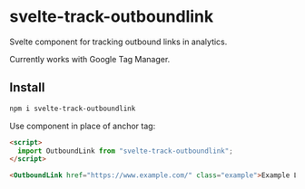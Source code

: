 # svelte-track-outboundlink
Svelte component for tracking outbound links in analytics.

Currently works with Google Tag Manager.

## Install

```sh
npm i svelte-track-outboundlink
```

Use component in place of anchor tag:

```html
<script>
  import OutboundLink from "svelte-track-outboundlink";
</script>

<OutboundLink href="https://www.example.com/" class="example">Example Link</OutboundLink>
```
